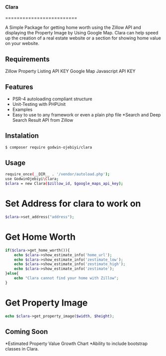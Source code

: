 ### Clara
=========================

A Simple Package for getting home worth using the Zillow API and displaying the Property Image by Using Google Map.
Clara can help speed up the creation of a real estate website or a section for showing home value on your website.

## Requirements
Zillow Property Listing API KEY
Google Map Javascript API KEY

## Features
* PSR-4 autoloading compliant structure
* Unit-Testing with PHPUnit
* Examples
* Easy to use to any framework or even a plain php file
*Search and Deep Search Result API from Zillow

## Instalation
```bash
$ composer require godwin-ojebiyi/clara
```

## Usage
```bash
require_once(__DIR__ . '/vendor/autoload.php');
use GodwinOjebiyi\Clara;
$clara = new Clara($zillow_id, $google_maps_api_key);
```

# Set Address for clara to work on
```php
$clara->set_address("address");
```

# Get Home Worth
```php
if($clara->get_home_worth()){
	echo $clara->show_estimate_info('home_url');
	echo $clara->show_estimate_info('zestimate_low');
	echo $clara->show_estimate_info('zestimate_high');
	echo $clara->show_estimate_info('zestimate');
}else{
	echo "Clara cannot find your home with Zillow";
}
```

# Get Property Image
```php
echo $clara->get_property_image($width, $height);
```

## Coming Soon
*Estimated Property Value Growth Chart
*Ability to include bootstrap classes in Clara.